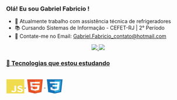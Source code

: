   ### Olá! Eu sou Gabriel Fabricio !

- 🔨 Atualmente trabalho com assistência técnica de refrigeradores
- 📚 Cursando Sistemas de Informação - CEFET-RJ | 2° Período
- 👯 Contate-me no Email: Gabriel.Fabricio_contato@hotmail.com

<div align="center">
  <a href="https://github.com/Gfabrici0">
   <img height="150em" src="https://github-readme-stats.vercel.app/api?username=Gfabrici0&show_icons=true&theme=gotham&include_all_commits=true&count_private=true&custom_title=Estatísticas%20GitHub%20de%20Gabriel"/> 
   <img height="150em" src="https://github-readme-stats.vercel.app/api/top-langs/?username=Gfabrici0&layout=compact&langs_count=7&theme=gotham&custom_title=Principais%20Linguagens&"/>
</div>
  
  ### 📖 Tecnologias que estou estudando  
 
</div>
<div style="display: inline_block"><br>
  <img align="center" alt="Gabriel-Js" height="40" width="50" src="https://raw.githubusercontent.com/devicons/devicon/master/icons/javascript/javascript-plain.svg">
  <img align="center" alt="Gabriel-HTML" height="40" width="50" src="https://raw.githubusercontent.com/devicons/devicon/master/icons/html5/html5-original.svg">
  <img align="center" alt="Gabriel-CSS" height="40" width="50" src="https://raw.githubusercontent.com/devicons/devicon/master/icons/css3/css3-original.svg">
</div>
  
  

